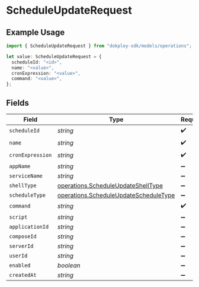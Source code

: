 # ScheduleUpdateRequest

## Example Usage

```typescript
import { ScheduleUpdateRequest } from "dokploy-sdk/models/operations";

let value: ScheduleUpdateRequest = {
  scheduleId: "<id>",
  name: "<value>",
  cronExpression: "<value>",
  command: "<value>",
};
```

## Fields

| Field                                                                                          | Type                                                                                           | Required                                                                                       | Description                                                                                    |
| ---------------------------------------------------------------------------------------------- | ---------------------------------------------------------------------------------------------- | ---------------------------------------------------------------------------------------------- | ---------------------------------------------------------------------------------------------- |
| `scheduleId`                                                                                   | *string*                                                                                       | :heavy_check_mark:                                                                             | N/A                                                                                            |
| `name`                                                                                         | *string*                                                                                       | :heavy_check_mark:                                                                             | N/A                                                                                            |
| `cronExpression`                                                                               | *string*                                                                                       | :heavy_check_mark:                                                                             | N/A                                                                                            |
| `appName`                                                                                      | *string*                                                                                       | :heavy_minus_sign:                                                                             | N/A                                                                                            |
| `serviceName`                                                                                  | *string*                                                                                       | :heavy_minus_sign:                                                                             | N/A                                                                                            |
| `shellType`                                                                                    | [operations.ScheduleUpdateShellType](../../models/operations/scheduleupdateshelltype.md)       | :heavy_minus_sign:                                                                             | N/A                                                                                            |
| `scheduleType`                                                                                 | [operations.ScheduleUpdateScheduleType](../../models/operations/scheduleupdatescheduletype.md) | :heavy_minus_sign:                                                                             | N/A                                                                                            |
| `command`                                                                                      | *string*                                                                                       | :heavy_check_mark:                                                                             | N/A                                                                                            |
| `script`                                                                                       | *string*                                                                                       | :heavy_minus_sign:                                                                             | N/A                                                                                            |
| `applicationId`                                                                                | *string*                                                                                       | :heavy_minus_sign:                                                                             | N/A                                                                                            |
| `composeId`                                                                                    | *string*                                                                                       | :heavy_minus_sign:                                                                             | N/A                                                                                            |
| `serverId`                                                                                     | *string*                                                                                       | :heavy_minus_sign:                                                                             | N/A                                                                                            |
| `userId`                                                                                       | *string*                                                                                       | :heavy_minus_sign:                                                                             | N/A                                                                                            |
| `enabled`                                                                                      | *boolean*                                                                                      | :heavy_minus_sign:                                                                             | N/A                                                                                            |
| `createdAt`                                                                                    | *string*                                                                                       | :heavy_minus_sign:                                                                             | N/A                                                                                            |